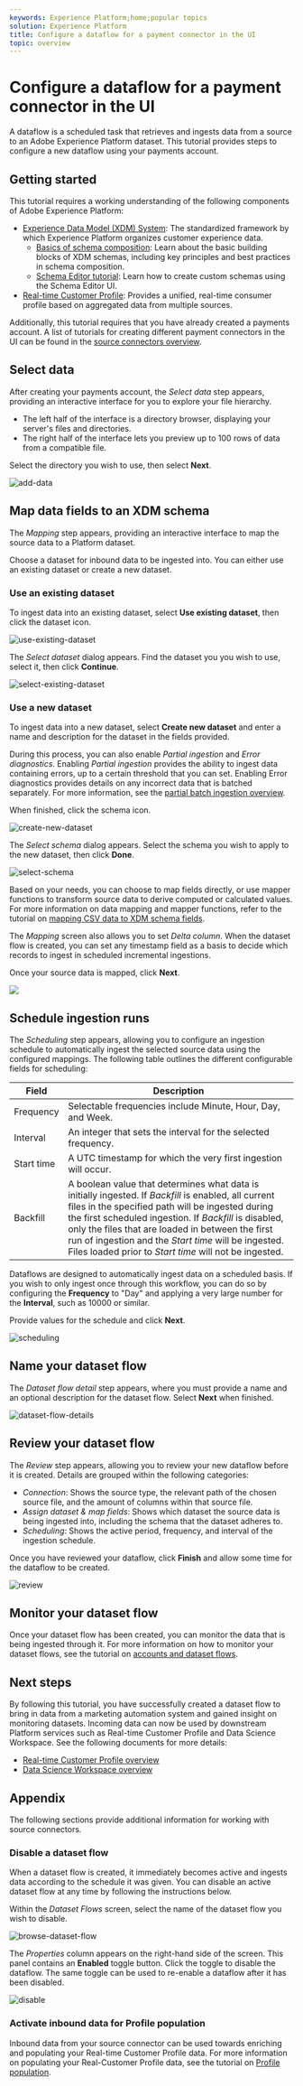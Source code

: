 ```yaml
---
keywords: Experience Platform;home;popular topics
solution: Experience Platform
title: Configure a dataflow for a payment connector in the UI
topic: overview
---
```


# Configure a dataflow for a payment connector in the UI

A dataflow is a scheduled task that retrieves and ingests data from a source to an Adobe Experience Platform dataset. This tutorial provides steps to configure a new dataflow using your payments account.

## Getting started

This tutorial requires a working understanding of the following components of Adobe Experience Platform:

-   [Experience Data Model (XDM) System](../../../../xdm/home.md): The standardized framework by which Experience Platform organizes customer experience data.
    -   [Basics of schema composition](../../../../xdm/schema/composition.md): Learn about the basic building blocks of XDM schemas, including key principles and best practices in schema composition.
    -   [Schema Editor tutorial](../../../../xdm/tutorials/create-schema-ui.md): Learn how to create custom schemas using the Schema Editor UI.
-   [Real-time Customer Profile](../../../../profile/home.md): Provides a unified, real-time consumer profile based on aggregated data from multiple sources.

Additionally, this tutorial requires that you have already created a payments account. A list of tutorials for creating different payment connectors in the UI can be found in the [source connectors overview](../../../home.md).

## Select data

After creating your payments account, the *Select data* step appears, providing an interactive interface for you to explore your file hierarchy.

- The left half of the interface is a directory browser, displaying your server's files and directories.
- The right half of the interface lets you preview up to 100 rows of data from a compatible file.

Select the directory you wish to use, then select **Next**.

![add-data](../../../images/tutorials/dataflow/payments/add-data.png)

## Map data fields to an XDM schema

The *Mapping* step appears, providing an interactive interface to map the source data to a Platform dataset.

Choose a dataset for inbound data to be ingested into. You can either use an existing dataset or create a new dataset.

### Use an existing dataset

To ingest data into an existing dataset, select **Use existing dataset**, then click the dataset icon.

![use-existing-dataset](../../../images/tutorials/dataflow/payments/existing-dataset.png)

The *Select dataset* dialog appears. Find the dataset you you wish to use, select it, then click **Continue**.

![select-existing-dataset](../../../images/tutorials/dataflow/payments/select-dataset.png)

### Use a new dataset

To ingest data into a new dataset, select **Create new dataset** and enter a name and description for the dataset in the fields provided.

During this process, you can also enable *Partial ingestion* and *Error diagnostics*. Enabling *Partial ingestion* provides the ability to ingest data containing errors, up to a certain threshold that you can set. Enabling Error diagnostics provides details on any incorrect data that is batched separately. For more information, see the [partial batch ingestion overview](../../../../ingestion/batch-ingestion/partial.md).

When finished, click the schema icon.

![create-new-dataset](../../../images/tutorials/dataflow/payments/new-dataset.png)

The *Select schema* dialog appears. Select the schema you wish to apply to the new dataset, then click **Done**.

![select-schema](../../../images/tutorials/dataflow/payments/select-schema.png)

Based on your needs, you can choose to map fields directly, or use mapper functions to transform source data to derive computed or calculated values. For more information on data mapping and mapper functions, refer to the tutorial on [mapping CSV data to XDM schema fields](../../../../ingestion/tutorials/map-a-csv-file.md).

The *Mapping* screen also allows you to set *Delta column*. When the dataset flow is created, you can set any timestamp field as a basis to decide which records to ingest in scheduled incremental ingestions.

Once your source data is mapped, click **Next**.

![](../../../images/tutorials/dataflow/payments/mapping.png)

## Schedule ingestion runs

The *Scheduling* step appears, allowing you to configure an ingestion schedule to automatically ingest the selected source data using the configured mappings. The following table outlines the different configurable fields for scheduling:

| Field | Description |
| --- | --- |
| Frequency | Selectable frequencies include Minute, Hour, Day, and Week. |
| Interval | An integer that sets the interval for the selected frequency. |
| Start time | A UTC timestamp for which the very first ingestion will occur. |
| Backfill | A boolean value that determines what data is initially ingested. If *Backfill* is enabled, all current files in the specified path will be ingested during the first scheduled ingestion. If *Backfill* is disabled, only the files that are loaded in between the first run of ingestion and the *Start time* will be ingested. Files loaded prior to *Start time* will not be ingested. |

Dataflows are designed to automatically ingest data on a scheduled basis. If you wish to only ingest once through this workflow, you can do so by configuring the **Frequency** to "Day" and applying a very large number for the **Interval**, such as 10000 or similar.

Provide values for the schedule and click **Next**.

![scheduling](../../../images/tutorials/dataflow/payments/scheduling.png)

## Name your dataset flow

The *Dataset flow detail* step appears, where you must provide a name and an optional description for the dataset flow. Select **Next** when finished.

![dataset-flow-details](../../../images/tutorials/dataflow/payments/dataset-flow-details.png)

## Review your dataset flow

The *Review* step appears, allowing you to review your new dataflow before it is created. Details are grouped within the following categories:

- *Connection*: Shows the source type, the relevant path of the chosen source file, and the amount of columns within that source file.
- *Assign dataset & map fields*: Shows which dataset the source data is being ingested into, including the schema that the dataset adheres to.
- *Scheduling*: Shows the active period, frequency, and interval of the ingestion schedule.

Once you have reviewed your dataflow, click **Finish** and allow some time for the dataflow to be created.

![review](../../../images/tutorials/dataflow/payments/review.png)

## Monitor your dataset flow

Once your dataset flow has been created, you can monitor the data that is being ingested through it. For more information on how to monitor your dataset flows, see the tutorial on [accounts and dataset flows](../monitor.md).

## Next steps

By following this tutorial, you have successfully created a dataset flow to bring in data from a marketing automation system and gained insight on monitoring datasets. Incoming data can now be used by downstream Platform services such as Real-time Customer Profile and Data Science Workspace. See the following documents for more details:

- [Real-time Customer Profile overview](../../../../profile/home.md)
- [Data Science Workspace overview](../../../../data-science-workspace/home.md)

## Appendix

The following sections provide additional information for working with source connectors.

### Disable a dataset flow

When a dataset flow is created, it immediately becomes active and ingests data according to the schedule it was given. You can disable an active dataset flow at any time by following the instructions below.

Within the *Dataset Flows* screen, select the name of the dataset flow you wish to disable.

![browse-dataset-flow](../../../images/tutorials/dataflow/payments/view-dataset-flows.png)

The *Properties* column appears on the right-hand side of the screen. This panel contains an **Enabled** toggle button. Click the toggle to disable the dataflow. The same toggle can be used to re-enable a dataflow after it has been disabled.

![disable](../../../images/tutorials/dataflow/payments/disable.png)

### Activate inbound data for Profile population

Inbound data from your source connector can be used towards enriching and populating your Real-time Customer Profile data. For more information on populating your Real-Customer Profile data, see the tutorial on [Profile population](../profile.md).
